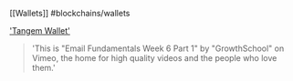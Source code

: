 [[Wallets]]
#blockchains/wallets 

['Tangem Wallet']('https://tangem.com/en/')
> 'This is "Email Fundamentals Week 6 Part 1" by "GrowthSchool" on Vimeo, the home for high quality videos and the people who love them.'
